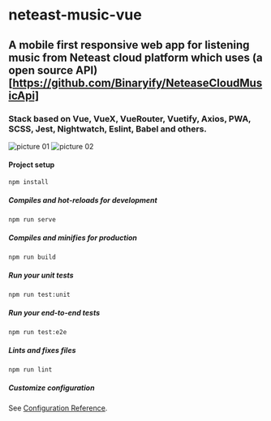# neteast-music-vue
## A mobile first responsive web app for listening music from Neteast cloud platform which uses (a open source API)[https://github.com/Binaryify/NeteaseCloudMusicApi]

### Stack based on Vue, VueX, VueRouter, Vuetify, Axios, PWA, SCSS, Jest, Nightwatch, Eslint, Babel and others.

![picture 01](https://github.com/tatoMa/neteast-cloud-music-player/blob/master/01.jpg?raw=true)
![picture 02](https://github.com/tatoMa/neteast-cloud-music-player/blob/master/02.jpg?raw=true)

#### Project setup
```
npm install
```

##### Compiles and hot-reloads for development
```
npm run serve
```

##### Compiles and minifies for production
```
npm run build
```

##### Run your unit tests
```
npm run test:unit
```

##### Run your end-to-end tests
```
npm run test:e2e
```

##### Lints and fixes files
```
npm run lint
```

##### Customize configuration
See [Configuration Reference](https://cli.vuejs.org/config/).
